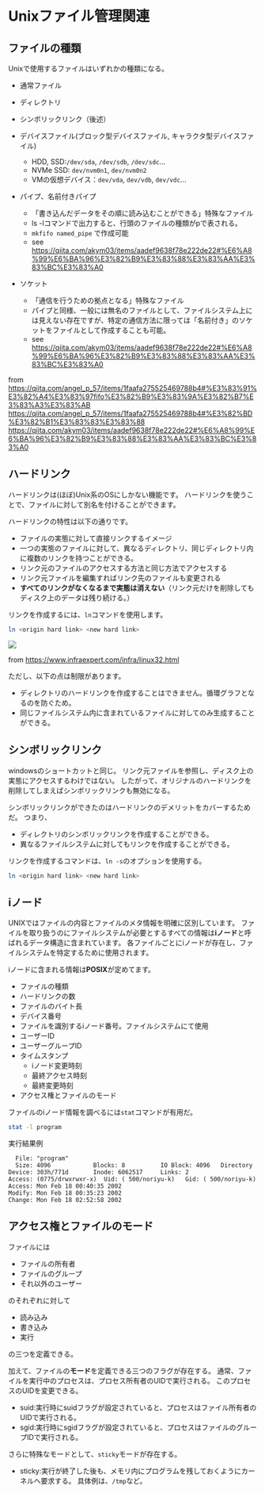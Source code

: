 ﻿





# Unixファイル管理関連

## ファイルの種類

Unixで使用するファイルはいずれかの種類になる。

- 通常ファイル

- ディレクトリ

- シンボリックリンク（後述）

- デバイスファイル(ブロック型デバイスファイル, キャラクタ型デバイスファイル)
    - HDD, SSD:`/dev/sda`, `/dev/sdb`, `/dev/sdc`...
    - NVMe SSD: `dev/nvm0n1`, `dev/nvm0n2`
    - VMの仮想デバイス：`dev/vda`, `dev/vdb`, `dev/vdc`...

- パイプ、名前付きパイプ
    - 「書き込んだデータをその順に読み込むことができる」特殊なファイル
    - ls -lコマンドで出力すると、行頭のファイルの種類がpで表される。
    - `mkfifo named_pipe` で作成可能
    - see https://qiita.com/akym03/items/aadef9638f78e222de22#%E6%A8%99%E6%BA%96%E3%82%B9%E3%83%88%E3%83%AA%E3%83%BC%E3%83%A0

- ソケット
    - 「通信を行うための拠点となる」特殊なファイル
    - パイプと同様、一般には無名のファイルとして、ファイルシステム上には見えない存在ですが、特定の通信方法に限っては「名前付き」のソケットをファイルとして作成することも可能。
    - see https://qiita.com/akym03/items/aadef9638f78e222de22#%E6%A8%99%E6%BA%96%E3%82%B9%E3%83%88%E3%83%AA%E3%83%BC%E3%83%A0


from https://qiita.com/angel_p_57/items/1faafa275525469788b4#%E3%83%91%E3%82%A4%E3%83%97fifo%E3%82%B9%E3%83%9A%E3%82%B7%E3%83%A3%E3%83%AB
 https://qiita.com/angel_p_57/items/1faafa275525469788b4#%E3%82%BD%E3%82%B1%E3%83%83%E3%83%88
https://qiita.com/akym03/items/aadef9638f78e222de22#%E6%A8%99%E6%BA%96%E3%82%B9%E3%83%88%E3%83%AA%E3%83%BC%E3%83%A0



## ハードリンク

ハードリンクは(ほぼ)Unix系のOSにしかない機能です。
ハードリンクを使うことで、ファイルに対して別名を付けることができます。

ハードリンクの特性は以下の通りです。

- ファイルの実態に対して直接リンクするイメージ
- 一つの実態のファイルに対して、異なるディレクトリ、同じディレクトリ内に複数のリンクを持つことができる。
- リンク元のファイルのアクセスする方法と同じ方法でアクセスする
- リンク元ファイルを編集すればリンク先のファイルも変更される
- **すべてのリンクがなくなるまで実態は消えない**（リンク元だけを削除してもディスク上のデータは残り続ける。）

リンクを作成するには、`ln`コマンドを使用します。

```sh
ln <origin hard link> <new hard link>
```


<img src="https://www.infraexpert.com/infragif/linux32a.gif">

from https://www.infraexpert.com/infra/linux32.html


ただし、以下の点は制限があります。

- ディレクトリのハードリンクを作成することはできません。循環グラフとなるのを防ぐため。
- 同じファイルシステム内に含まれているファイルに対してのみ生成することができる。


## シンボリックリンク

windowsのショートカットと同じ。
リンク元ファイルを参照し、ディスク上の実態にアクセスするわけではない。
したがって、オリジナルのハードリンクを削除してしまえばシンボリックリンクも無効になる。

シンボリックリンクができたのはハードリンクのデメリットをカバーするためだ。
つまり、

- ディレクトリのシンボリックリンクを作成することができる。
- 異なるファイルシステムに対してもリンクを作成することができる。

リンクを作成するコマンドは、`ln -s`のオプションを使用する。

```sh
ln <origin hard link> <new hard link>
```






## iノード

UNIXではファイルの内容とファイルのメタ情報を明確に区別しています。
ファイルを取り扱うのにファイルシステムが必要とするすべての情報は**iノード**と呼ばれるデータ構造に含まれています。
各ファイルごとにiノードが存在し、ファイルシステムを特定するために使用されます。

iノードに含まれる情報は**POSIX**が定めてます。

- ファイルの種類
- ハードリンクの数
- ファイルのバイト長
- デバイス番号
- ファイルを識別するiノード番号。ファイルシステムにて使用
- ユーザーID
- ユーザーグループID
- タイムスタンプ
    - iノード変更時刻
    - 最終アクセス時刻
    - 最終変更時刻
- アクセス権とファイルのモード

ファイルのiノード情報を調べるには`stat`コマンドが有用だ。

```sh
stat -l program
```

実行結果例

```
  File: "program"
  Size: 4096            Blocks: 8          IO Block: 4096   Directory
Device: 303h/771d       Inode: 6062517     Links: 2
Access: (0775/drwxrwxr-x)  Uid: ( 500/noriyu-k)   Gid: ( 500/noriyu-k)
Access: Mon Feb 18 00:40:35 2002
Modify: Mon Feb 18 00:35:23 2002
Change: Mon Feb 18 02:52:58 2002
```


## アクセス権とファイルのモード

ファイルには

- ファイルの所有者
- ファイルのグループ
- それ以外のユーザー

のそれぞれに対して

- 読み込み
- 書き込み
- 実行

の三つを定義できる。

加えて、ファイルの**モード**を定義できる三つのフラグが存在する。
通常、ファイルを実行中のプロセスは、プロセス所有者のUIDで実行される。
このプロセスのUIDを変更できる。

- suid:実行時にsuidフラグが設定されていると、プロセスはファイル所有者のUIDで実行される。
- sgid:実行時にsgidフラグが設定されていると、プロセスはファイルのグループIDで実行される。

さらに特殊なモードとして、`sticky`モードが存在する。

- sticky:実行が終了した後も、メモリ内にプログラムを残しておくようにカーネルへ要求する。
具体例は、`/tmp`など。




